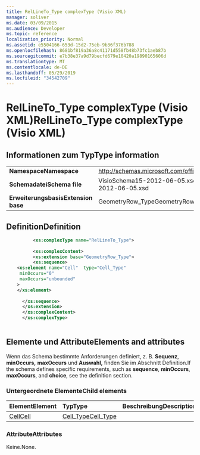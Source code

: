 ```yaml
---
title: RelLineTo_Type complexType (Visio XML)
manager: soliver
ms.date: 03/09/2015
ms.audience: Developer
ms.topic: reference
localization_priority: Normal
ms.assetid: e5504166-653d-15d2-75eb-9b36f376b788
ms.openlocfilehash: 8681bf819a36a8c41171d558fb48b73fc1aeb87b
ms.sourcegitcommit: e7b38e37a9d79becfd679e10420a19890165606d
ms.translationtype: MT
ms.contentlocale: de-DE
ms.lasthandoff: 05/29/2019
ms.locfileid: "34542709"
---
```

# <a name="rellineto_type-complextype-visio-xml"></a><span data-ttu-id="145b6-102">RelLineTo_Type complexType (Visio XML)</span><span class="sxs-lookup"><span data-stu-id="145b6-102">RelLineTo_Type complexType (Visio XML)</span></span>

## <a name="type-information"></a><span data-ttu-id="145b6-103">Informationen zum Typ</span><span class="sxs-lookup"><span data-stu-id="145b6-103">Type information</span></span>

|||
|:-----|:-----|
|<span data-ttu-id="145b6-104">**Namespace**</span><span class="sxs-lookup"><span data-stu-id="145b6-104">**Namespace**</span></span> <br/> |http://schemas.microsoft.com/office/visio/2011/1/core  <br/> |
|<span data-ttu-id="145b6-105">**Schemadatei**</span><span class="sxs-lookup"><span data-stu-id="145b6-105">**Schema file**</span></span> <br/> |<span data-ttu-id="145b6-106">VisioSchema15-2012-06-05.xsd</span><span class="sxs-lookup"><span data-stu-id="145b6-106">VisioSchema15-2012-06-05.xsd</span></span>  <br/> |
|<span data-ttu-id="145b6-107">**Erweiterungsbasis**</span><span class="sxs-lookup"><span data-stu-id="145b6-107">**Extension base**</span></span> <br/> |<span data-ttu-id="145b6-108">GeometryRow_Type</span><span class="sxs-lookup"><span data-stu-id="145b6-108">GeometryRow_Type</span></span>  <br/> |
   
## <a name="definition"></a><span data-ttu-id="145b6-109">Definition</span><span class="sxs-lookup"><span data-stu-id="145b6-109">Definition</span></span>

```XML
          <xs:complexType name="RelLineTo_Type">
          
          <xs:complexContent>
          <xs:extension base="GeometryRow_Type">
          <xs:sequence>
    <xs:element name="Cell"  type="Cell_Type"
     minOccurs="0"
     maxOccurs="unbounded"
    >
    </xs:element>
    
      </xs:sequence>
      </xs:extension>
      </xs:complexContent>
      </xs:complexType>
      
```

## <a name="elements-and-attributes"></a><span data-ttu-id="145b6-110">Elemente und Attribute</span><span class="sxs-lookup"><span data-stu-id="145b6-110">Elements and attributes</span></span>

<span data-ttu-id="145b6-111">Wenn das Schema bestimmte Anforderungen definiert, z. B. **Sequenz**, **minOccurs,** **maxOccurs** und **Auswahl,** finden Sie im Abschnitt Definition.</span><span class="sxs-lookup"><span data-stu-id="145b6-111">If the schema defines specific requirements, such as **sequence**, **minOccurs**, **maxOccurs**, and **choice**, see the definition section.</span></span> 
  
### <a name="child-elements"></a><span data-ttu-id="145b6-112">Untergeordnete Elemente</span><span class="sxs-lookup"><span data-stu-id="145b6-112">Child elements</span></span>

|<span data-ttu-id="145b6-113">**Element**</span><span class="sxs-lookup"><span data-stu-id="145b6-113">**Element**</span></span>|<span data-ttu-id="145b6-114">**Typ**</span><span class="sxs-lookup"><span data-stu-id="145b6-114">**Type**</span></span>|<span data-ttu-id="145b6-115">**Beschreibung**</span><span class="sxs-lookup"><span data-stu-id="145b6-115">**Description**</span></span>|
|:-----|:-----|:-----|
|[<span data-ttu-id="145b6-116">Cell</span><span class="sxs-lookup"><span data-stu-id="145b6-116">Cell</span></span>](cell-element-rellineto-rowvisio-xml.md) <br/> |[<span data-ttu-id="145b6-117">Cell_Type</span><span class="sxs-lookup"><span data-stu-id="145b6-117">Cell_Type</span></span>](cell_type-complextypevisio-xml.md) <br/> ||
   
### <a name="attributes"></a><span data-ttu-id="145b6-118">Attribute</span><span class="sxs-lookup"><span data-stu-id="145b6-118">Attributes</span></span>

<span data-ttu-id="145b6-119">Keine.</span><span class="sxs-lookup"><span data-stu-id="145b6-119">None.</span></span>
  

